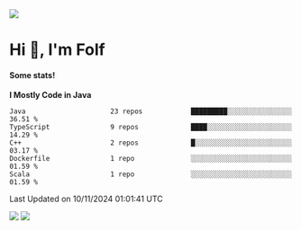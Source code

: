 <img src="https://komarev.com/ghpvc/?username=itsfolf"/>
<h1>Hi 👋, I'm Folf</h1>


#### Some stats!
<!--START_SECTION:waka-->
**I Mostly Code in Java** 

```text
Java                     23 repos            █████████░░░░░░░░░░░░░░░░   36.51 % 
TypeScript               9 repos             ████░░░░░░░░░░░░░░░░░░░░░   14.29 % 
C++                      2 repos             █░░░░░░░░░░░░░░░░░░░░░░░░   03.17 % 
Dockerfile               1 repo              ░░░░░░░░░░░░░░░░░░░░░░░░░   01.59 % 
Scala                    1 repo              ░░░░░░░░░░░░░░░░░░░░░░░░░   01.59 % 
```




 Last Updated on 10/11/2024 01:01:41 UTC
<!--END_SECTION:waka-->
<a src="https://discord.com/users/1090088995976925305"><img src="https://lanyard-profile-readme.vercel.app/api/1090088995976925305"/></a></td> 
<img src="https://hit.yhype.me/github/profile?user_id=9268058"/>
